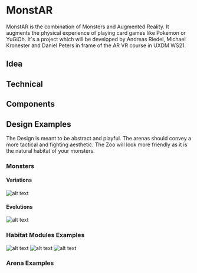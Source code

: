 # MonstAR
MonstAR is the combination of Monsters and Augmented Reality. It augments the physical experience of playing card games like Pokemon or YuGiOh. 
It´s a project which will be developed by Andreas Riedel, Michael Kronester and Daniel Peters in frame of the AR VR course in UXDM WS21.
## Idea

## Technical 

## Components

## Design Examples
The Design is meant to be abstract and playful. The arenas should convey a more tactical and fighting aesthetic. The Zoo will look more friendly as it is the natural habitat of your monsters.

### Monsters 
#### Variations

![alt text](https://assetstorev1-prd-cdn.unity3d.com/package-screenshot/19555c19-4707-4397-b524-4ced3d50d83b.webp "Asset Example for Monsters Variation")

#### Evolutions
![alt text](https://assetstorev1-prd-cdn.unity3d.com/package-screenshot/6af24812-3c8c-4e76-88ff-cf1784858b79.webp "Asset Example for Monsters Evolution")

### Habitat Modules Examples
![alt text](https://assetstorev1-prd-cdn.unity3d.com/package-screenshot/b46b9a10-e3b1-455b-af2d-9d13f892053e.webp "Asset Example for Enviromental Modules")
![alt text](https://assetstorev1-prd-cdn.unity3d.com/package-screenshot/7602c1f9-0654-4d4d-ad0f-8973c6730388.webp "Asset Example for Enviromental Modules")
![alt text](https://assetstorev1-prd-cdn.unity3d.com/package-screenshot/3c0cc048-a7c3-4cf5-8c08-ad008c13c11e.webp "Asset Example for Enviromental Modules")


### Arena Examples
